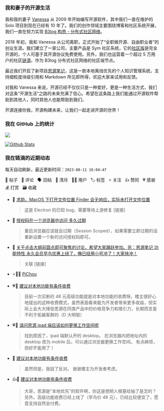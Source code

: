### 我和妻子的开源生活

我和我的妻子 [Vanessa](https://github.com/Vanessa219) 从 2009 年开始编写开源软件，其中我们一直在维护的 Solo 项目到现在已经有 10 年了。我们的创作领域主要围绕博客和社区系统开展，我们一直在努力实现 [B3log 构思 - 分布式社区网络](https://ld246.com/article/1546941897596)。

2018 年初，我和 Vanessa 从公司离职，正式开始了“全职做开源、自由职业者”的创业生涯。我们建立了一家公司，主要产品是 Sym 社区系统，它的[社区版](https://github.com/88250/symphony)是完全开源的，个人可基于其开源协议免费使用。另外，我们也运营着一个超过 5 万用户的社区[链滴](https://ld246.com)，作为 B3log 分布式社区网络的社区端节点。

最近我们开启了新项目[思源笔记](https://github.com/siyuan-note/siyuan)，这是一款本地离线优先的个人知识管理系统，支持细粒度块级引用和 Markdown 所见即所得，欢迎大家来试用和反馈。

对我和 Vanessa 来说，开源已经不仅仅只是一种爱好，更是一种生活方式，我们对这条“开源生活”之路的未来充满了信心。希望在这条路上我们能通过开源软件帮助到其他人，同时其他人也能帮助到我们。

开源连接你我，开源构建未来，让我们一起走进开源的世界！

### 我在 GitHub 上的统计

<a title="Hits" target="_blank" href="https://github.com/88250/88250"><img src="https://hits.b3log.org/88250/88250.svg"></a>

[![Github Stats](https://github-readme-stats.vercel.app/api?username=88250&theme=tokyonight&show_icons=true)](https://github.com/88250)

<!--events start -->

### 我在链滴的近期动态

每天自动刷新，最近更新时间：`2023-08-11 16:04:47`

📝 帖子 &nbsp; 💬 评论 &nbsp; 🗣 回帖 &nbsp; 🌙 清月 &nbsp; 👨‍💻 用户 &nbsp; 🏷️ 标签 &nbsp; ⭐️ 关注 &nbsp; 👍 赞同 &nbsp; 💗 感谢 &nbsp; 💰 打赏 &nbsp; 🗃 收藏

* 💬 [求助，MacOS 下打开文件位置 Finder 会无响应，实际未打开文件位置](https://ld246.com/article/1691724587738/comment/1691725590444#comments)

  > 这是 Electron 的已知 bug，需要等待上游修复 [链接]
* 💬 [授权码在一个浏览器中访问 多久过期](https://ld246.com/article/1691685041937/comment/1691685328154#comments)

  > 重启浏览器应该就会过期（Session Scoped），如果需要立即过期的话重新设置一个新的访问授权码即可。
* 💬 [关于点击大纲前圆点即可聚焦的讨论，希望大家踊跃参加。另：思源笔记 功能特性 永久会员早鸟优惠上线了，俺已经用小号冲了！大家快冲！](https://ld246.com/article/1691310992434/comment/1691684024309#comments)

  > 关联 [链接]
* ⭐️👨‍💻 [PiChou](https://ld246.com/member/PiChou)

  > 
* 💗💬 [建议对本地功能有条件收费](https://ld246.com/article/1691667785830/comment/1691674208665#comments)

  > 目前一次买断的 48 元高级功能就是对本地功能的收费呀。楼主很好心地提出的这种收费模式，虽然表面看来能为开发者带来更多收益，但实际上会大大降低思源在同类产品中的价格竞争力和吸引力，长期而言是不利于拓展客群的（D 大明智）
* 💗💬 [请问思源 ipad 端应该如何更换工作空间呢](https://ld246.com/article/1691668626632/comment/1691675527807#comments)

  > 找到原因了，ipad 端默认开的 desktop。 在浏览器内把地址内的 desktop 改为 mobile 后，可以通过浏览器更换工作空间。 有点麻烦，但好歹能用了！
* 💬 [建议对本地功能有条件收费](https://ld246.com/article/1691667785830/comment/1691671358022#comments)

  > 虽然但是，我投了反对。 谢谢楼主为开发者考虑。
* 👍💬 [建议对本地功能有条件收费](https://ld246.com/article/1691667785830/comment/1691671078986#comments)

  > 大哥，思源是“本地优先”的软件啊，你这是想把人根基给抽了是怎的？另外，高级功能收费已经上线了（早鸟价 48 元），已经比较便宜了，愿意支持自然会付费。


<!--events end -->
